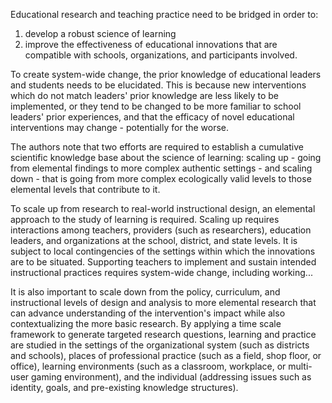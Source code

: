 
Educational research and teaching practice need to be bridged in order to:

1. develop a robust science of learning
2. improve the effectiveness of educational innovations that are compatible with schools, organizations, and participants involved.

To create system-wide change, the prior knowledge of educational leaders and students needs to be elucidated. This is because new interventions which do not match leaders' prior knowledge are less likely to be implemented, or they tend to be changed to be more familiar to school leaders' prior experiences, and that the efficacy of novel educational interventions may change - potentially for the worse.

The authors note that two efforts are required to establish a cumulative scientific knowledge base about the science of learning: scaling up - going from elemental findings to more complex authentic settings - and scaling down - that is going from more complex ecologically valid levels to those elemental levels that contribute to it.

To scale up from research to real-world instructional design, an elemental approach to the study of learning is required. Scaling up requires interactions among teachers, providers (such as researchers), education leaders, and organizations at the school, district, and state levels. It is subject to local contingencies of the settings within which the innovations are to be situated. Supporting teachers to implement and sustain intended instructional practices requires system-wide change, including working...

It is also important to scale down from the policy, curriculum, and instructional levels of design and analysis to more elemental research that can advance understanding of the intervention's impact while also contextualizing the more basic research. By applying a time scale framework to generate targeted research questions, learning and practice are studied in the settings of the organizational system (such as districts and schools), places of professional practice (such as a field, shop floor, or office), learning environments (such as a classroom, workplace, or multi-user gaming environment), and the individual (addressing issues such as identity, goals, and pre-existing knowledge structures).
